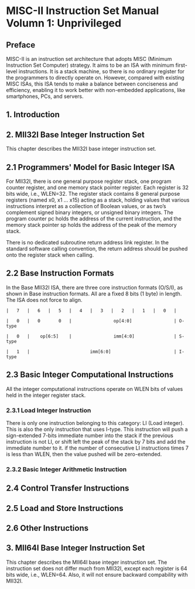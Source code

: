 # MISC-II Instruction Set Manual Volumn 1: Unprivileged
## Preface
MISC-II is an instruction set architecture that adopts MISC (Minimum Instruction Set Computer) strategy. It aims to be an ISA with minimum first-level instructions. It is a stack machine, so there is no ordinary register for the programmers to directly operate on. However, compared with existing MISC ISAs, this ISA tends to make a balance between conciseness and efficiency, enabling it to work better with non-embedded applications, like smartphones, PCs, and servers. 

## 1. Introduction

## 2. MII32I Base Integer Instruction Set
This chapter describes the MII32I base integer instruction set.

## 2.1 Programmers' Model for Basic Integer ISA
For MII32I, there is one general purpose register stack, one program counter register, and one memory stack pointer register. Each register is 32 bits wide, i.e., WLEN=32. The register stack contains 8 general purpose registers (named x0, x1 ... x15) acting as a stack, holding values that various instructions interpret as a collection of Boolean values, or as two’s complement signed binary integers, or unsigned binary integers. The program counter pc holds the address of the current instruction, and the memory stack pointer sp holds the address of the peak of the memory stack.

There is no dedicated subroutine return address link register. In the standard software calling convention, the return address should be pushed onto the register stack when calling.

## 2.2 Base Instruction Formats
In the Base MII32I ISA, there are three core instruction formats (O/S/I), as shown in Base instruction formats. All are a fixed 8 bits (1 byte) in length. The ISA does not force to align.    
```
|   7   |   6   |   5   |   4   |   3   |   2   |   1   |   0   |

|   0   |   0       0   |                op[4:0]                | O-type

|   0   |    op[6:5]    |                imm[4:0]               | S-type

|   1   |                       imm[6:0]                        | I-type
```
## 2.3 Basic Integer Computational Instructions
All the integer computational instructions operate on WLEN bits of values held in the integer register stack. 
### 2.3.1 Load Integer Instruction
There is only one instruction belonging to this category: LI (Load integer). This is also the only instruction that uses I-type. This instruction will push a sign-extended 7-bits immediate number into the stack if the previous instruction is not LI, or shift left the peak of the stack by 7 bits and add the immediate number to it. if the number of consecutive LI instructions times 7 is less than WLEN, then the value pushed will be zero-extended.
### 2.3.2 Basic Integer Arithmetic Instruction

## 2.4 Control Transfer Instructions

## 2.5 Load and Store Instructions

## 2.6 Other Instructions


## 3. MII64I Base Integer Instruction Set
This chapter describes the MII64I base integer instruction set. The instruction set does not differ much from MII32I, except each register is 64 bits wide, i.e., WLEN=64. Also, it will not ensure backward compability with MII32I.